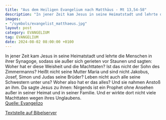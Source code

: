```yaml
---
title: "Aus dem Heiligen Evangelium nach Matthäus - Mt 13,54-58"
description: "In jener Zeit kam Jesus in seine Heimatstadt und lehrte die Menschen in ihrer Synagoge, sodass sie außer sich gerieten vor Staunen und sagten: Woher hat er diese Weisheit und die Machttaten? Ist das nicht der Sohn des Zimmermanns? Heißt nicht seine Mutter Maria und sind nicht Jak...."
images:
- "/symbols/evangelist_matthaeus.jpg"
layout: post
category: EVANGELIUM
tag: EVANGELIUM
date: 2024-08-02 08:00:00 +0100
---
```

In jener Zeit kam Jesus in seine Heimatstadt und lehrte die Menschen in ihrer Synagoge, sodass sie außer sich gerieten vor Staunen und sagten: Woher hat er diese Weisheit und die Machttaten?
Ist das nicht der Sohn des Zimmermanns? Heißt nicht seine Mutter Maria und sind nicht Jakobus, Josef, Simon und Judas seine Brüder?
Leben nicht auch alle seine Schwestern unter uns? Woher also hat er das alles?
Und sie nahmen Anstoß an ihm.<!--more--> Da sagte Jesus zu ihnen: Nirgends ist ein Prophet ohne Ansehen außer in seiner Heimat und in seiner Familie.
Und er wirkte dort nicht viele Machttaten wegen ihres Unglaubens.<br>
[Quelle: Evangelizo](https://evangeliumtagfuertag.org/DE/gospel)

[Textstelle auf Bibelserver](https://www.bibleserver.com/EU/Matthäus13,54-58)

